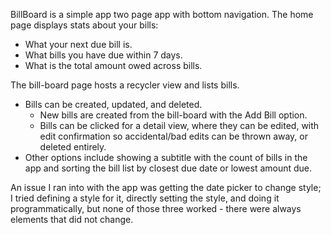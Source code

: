 BillBoard is a simple app two page app with bottom navigation. 
The home page displays stats about your bills:
* What your next due bill is.
* What bills you have due within 7 days.
* What is the total amount owed across bills.

The bill-board page hosts a recycler view and lists bills.
* Bills can be created, updated, and deleted. 
	* New bills are created from the bill-board with the Add Bill option. 
	* Bills can be clicked for a detail view, where they can be edited, with edit confirmation so accidental/bad edits can be thrown away, or deleted entirely.
* Other options include showing a subtitle with the count of bills in the app and sorting the bill list by closest due date or lowest amount due. 

An issue I ran into with the app was getting the date picker to change style; I tried defining a style for it, directly setting the style, and doing it programmatically, but none of those three worked - there were always elements that did not change. 

